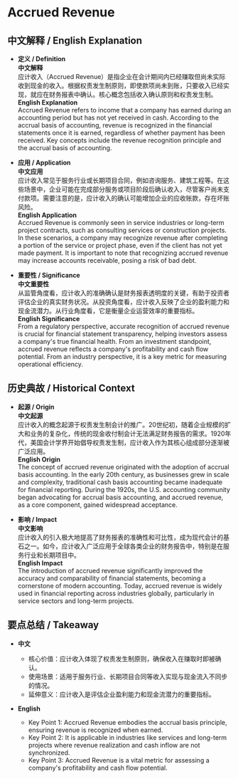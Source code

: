 # Accrued Revenue

## 中文解释 / English Explanation

* **定义 / Definition**  
  **中文解释**  
  应计收入（Accrued Revenue）是指企业在会计期间内已经赚取但尚未实际收到现金的收入。根据权责发生制原则，即使款项尚未到账，只要收入已经实现，就应在财务报表中确认。核心概念包括收入确认原则和权责发生制。  
  **English Explanation**  
  Accrued Revenue refers to income that a company has earned during an accounting period but has not yet received in cash. According to the accrual basis of accounting, revenue is recognized in the financial statements once it is earned, regardless of whether payment has been received. Key concepts include the revenue recognition principle and the accrual basis of accounting.

* **应用 / Application**  
  **中文应用**  
  应计收入常见于服务行业或长期项目合同，例如咨询服务、建筑工程等。在这些场景中，企业可能在完成部分服务或项目阶段后确认收入，尽管客户尚未支付款项。需要注意的是，应计收入的确认可能增加企业的应收账款，存在坏账风险。  
  **English Application**  
  Accrued Revenue is commonly seen in service industries or long-term project contracts, such as consulting services or construction projects. In these scenarios, a company may recognize revenue after completing a portion of the service or project phase, even if the client has not yet made payment. It is important to note that recognizing accrued revenue may increase accounts receivable, posing a risk of bad debt.

* **重要性 / Significance**  
  **中文重要性**  
  从监管角度看，应计收入的准确确认是财务报表透明度的关键，有助于投资者评估企业的真实财务状况。从投资角度看，应计收入反映了企业的盈利能力和现金流潜力。从行业角度看，它是衡量企业运营效率的重要指标。  
  **English Significance**  
  From a regulatory perspective, accurate recognition of accrued revenue is crucial for financial statement transparency, helping investors assess a company's true financial health. From an investment standpoint, accrued revenue reflects a company's profitability and cash flow potential. From an industry perspective, it is a key metric for measuring operational efficiency.

## 历史典故 / Historical Context

* **起源 / Origin**  
  **中文起源**  
  应计收入的概念起源于权责发生制会计的推广。20世纪初，随着企业规模的扩大和业务的复杂化，传统的现金收付制会计无法满足财务报告的需求。1920年代，美国会计学界开始倡导权责发生制，应计收入作为其核心组成部分逐渐被广泛应用。  
  **English Origin**  
  The concept of accrued revenue originated with the adoption of accrual basis accounting. In the early 20th century, as businesses grew in scale and complexity, traditional cash basis accounting became inadequate for financial reporting. During the 1920s, the U.S. accounting community began advocating for accrual basis accounting, and accrued revenue, as a core component, gained widespread acceptance.

* **影响 / Impact**  
  **中文影响**  
  应计收入的引入极大地提高了财务报表的准确性和可比性，成为现代会计的基石之一。如今，应计收入广泛应用于全球各类企业的财务报告中，特别是在服务行业和长期项目中。  
  **English Impact**  
  The introduction of accrued revenue significantly improved the accuracy and comparability of financial statements, becoming a cornerstone of modern accounting. Today, accrued revenue is widely used in financial reporting across industries globally, particularly in service sectors and long-term projects.

## 要点总结 / Takeaway

* **中文**  
  - 核心价值：应计收入体现了权责发生制原则，确保收入在赚取时即被确认。  
  - 使用场景：适用于服务行业、长期项目合同等收入实现与现金流入不同步的情况。  
  - 延伸意义：应计收入是评估企业盈利能力和现金流潜力的重要指标。  

* **English**  
  - Key Point 1: Accrued Revenue embodies the accrual basis principle, ensuring revenue is recognized when earned.  
  - Key Point 2: It is applicable in industries like services and long-term projects where revenue realization and cash inflow are not synchronized.  
  - Key Point 3: Accrued Revenue is a vital metric for assessing a company's profitability and cash flow potential.